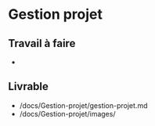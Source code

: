 # Gestion projet

## Travail à faire

- 

## Livrable

- /docs/Gestion-projet/gestion-projet.md
- /docs/Gestion-projet/images/
